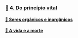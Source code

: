### [📑 4. Do princípio vital](#lde.1.4)
#### [📃 Seres orgânicos e inorgânicos](#lde.1.4.1)
#### [📃 A vida e a morte](#lde.1.4.2)
